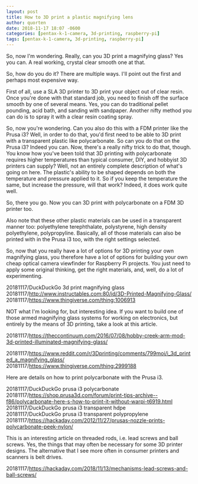 ```yaml
---
layout: post
title: How to 3D print a plastic magnifying lens
author: quorten
date: 2018-11-17 18:07 -0600
categories: [pentax-k-1-camera, 3d-printing, raspberry-pi]
tags: [pentax-k-1-camera, 3d-printing, raspberry-pi]
---
```


So, now I'm wondering.  Really, can you 3D print a magnifying glass?
Yes you can.  A real working, crystal clear smooth one at that.

So, how do you do it?  There are multiple ways.  I'll point out the
first and perhaps most expensive way.

First of all, use a SLA 3D printer to 3D print your object out of
clear resin.  Once you're done with that standard job, you need to
finish off the surface smooth by one of several means.  Yes, you can
do traditional pellet pounding, acid bath, and sanding with sandpaper.
Another nifty method you can do is to spray it with a clear resin
coating spray.

So, now you're wondering.  Can you also do this with a FDM printer
like the Prusa i3?  Well, in order to do that, you'd first need to be
able to 3D print with a transparent plastic like polycarbonate.  So
can you do that on the Prusa i3?  Indeed you can.  Now, there's a
really nifty trick to do that, though.  You know how you've been told
that 3D printing with polycarbonate requires higher temperatures than
typical consumer, DIY, and hobbyist 3D printers can supply?  Well, not
an entirely complete description of what's going on here.  The
plastic's ability to be shaped depends on both the temperature and
pressure applied to it.  So if you keep the temperature the same, but
increase the pressure, will that work?  Indeed, it does work quite
well.

So, there you go.  Now you can 3D print with polycarbonate on a FDM 3D
printer too.

<!-- more -->

Also note that these other plastic materials can be used in a
transparent manner too: polyethylene terephthalate, polystyrene, high
density polyethylene, polypropyline.  Basically, all of those
materials can also be printed with in the Prusa i3 too, with the right
settings selected.

So, now that you really have a lot of options for 3D printing your own
magnifying glass, you therefore have a lot of options for building
your own cheap optical camera viewfinder for Raspberry Pi projects.
You just need to apply some original thinking, get the right
materials, and, well, do a lot of experimenting.

20181117/DuckDuckGo 3d print magnifying glass
20181117/http://www.instructables.com:80/id/3D-Printed-Magnifying-Glass/  
20181117/https://www.thingiverse.com/thing:1006913

NOT what I'm looking for, but interesting idea.  If you want to build
one of those armed magnifying glass systems for working on
electronics, but entirely by the means of 3D printing, take a look at
this article.

20181117/https://theccontinuum.com/2016/07/08/hobby-creek-arm-mod-3d-printed-illuminated-magnifying-glass/

20181117/https://www.reddit.com/r/3Dprinting/comments/799moi/i_3d_printed_a_magnifying_glass/  
20181117/https://www.thingiverse.com/thing:2999188

Here are details on how to print polycarbonate with the Prusa i3.

20181117/DuckDuckGo prusa i3 polycarbonate  
20181117/https://shop.prusa3d.com/forum/print-tips-archive--f86/polycarbonate-here-s-how-to-print-it-without-warpi-t6919.html  
20181117/DuckDuckGo prusa i3 transparent hdpe  
20181117/DuckDuckGo prusa i3 transparent polypropylene  
20181117/https://hackaday.com/2012/11/27/prusas-nozzle-prints-polycarbonate-peek-nylon/  

This is an interesting article on threaded rods, i.e. lead screws and
ball screws.  Yes, the things that may often be necessary for some 3D
printer designs.  The alternative that I see more often in consumer
printers and scanners is belt drives.

20181117/https://hackaday.com/2018/11/13/mechanisms-lead-screws-and-ball-screws/
